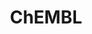 ---
bigquery: https://console.cloud.google.com/bigquery?p=patents-public-data&d=ebi_chembl&page=dataset
citation: '"The ChEMBL database in 2017." Anna Gaulton, Anne Hersey, Michał Nowotka,
  A Patrícia Bento, Jon Chambers, David Mendez, Prudence Mutowo, Francis Atkinson,
  Louisa J Bellis, Elena Cibrián-Uhalte, Mark Davies, Nathan Dedman, Anneli Karlsson,
  María Paula Magariños, John P Overington, George Papadatos, Ines Smit, Andrew R
  Leach Nucleic acids Research (2017) 45 (Database Issue), D945-D954'
contributors: European Bioinformatics Institute
cost: None
description: ChEMBL Data is a manually curated database of small molecules used in
  drug discovery, including information about existing patented drugs.
documentation: 'schema: https://www.ebi.ac.uk/chembl/db_schema


  '
last_edit: Mon, 04 Apr 2022 19:07:30 GMT
location: https://console.cloud.google.com/marketplace/product/google_patents_public_datasets/chembl
maintained_by: EMBL-EBI, an outstation of European Molecular Biology Laboratory
related_publications: '

  ChEMBL: towards direct deposition of bioassay data.


  Mendez D, Gaulton A, Bento AP, Chambers J, De Veij M, Félix E, Magariños MP, Mosquera
  JF, Mutowo P, Nowotka M, Gordillo-Marañón M, Hunter F, Junco L, Mugumbate G, Rodriguez-Lopez
  M, Atkinson F, Bosc N, Radoux CJ, Segura-Cabrera A, Hersey A, Leach AR.


  — Nucleic Acids Res. 2019; 47(D1):D930-D940. doi: 10.1093/nar/gky1075

  '
schema_fields: '[''indication_class'', ''chebi_par_id'', ''parent_id'', ''short_name'',
  ''activity_comment'', ''normal_range_max'', ''hbd'', ''mc_target_accession'', ''who_name'',
  ''num_ro5_violations'', ''component_id'', ''dosed_ingredient'', ''ap_id'', ''met_comment'',
  ''as_id'', ''normal_range_min'', ''trade_name'', ''std_act_id'', ''bao_id'', ''aidx'',
  ''cell_source_tax_id'', ''tid'', ''cl_lincs_id'', ''enzyme_name'', ''mol_frac_id'',
  ''patent_id'', ''standard_inchi'', ''label'', ''alert_name'', ''country'', ''uo_units'',
  ''src_compound_id'', ''sitecomp_id'', ''acd_logp'', ''text_value'', ''last_page'',
  ''standard_text_value'', ''cell_source_organism'', ''mw_freebase'', ''rtb'', ''description'',
  ''chirality'', ''targrel_id'', ''sei'', ''upper_value'', ''ref_url'', ''pubmed_id'',
  ''start_position'', ''compsyn_id'', ''l8'', ''ingredient'', ''level3_description'',
  ''actsm_id'', ''cidx'', ''cx_logp'', ''polymer_flag'', ''assay_strain'', ''canonical_smiles'',
  ''mol_irac_id'', ''hrac_class_id'', ''assay_desc'', ''smarts'', ''qudt_units'',
  ''full_mwt'', ''warning_class'', ''synonyms'', ''res_stem_id'', ''hba'', ''action_type'',
  ''targcomp_id'', ''le'', ''protein_class_id'', ''level1'', ''curation_comment'',
  ''research_stem'', ''type'', ''component_type'', ''compound_key'', ''year'', ''assay_id'',
  ''company'', ''first_page'', ''mesh_id'', ''value'', ''downgraded'', ''mw_monoisotopic'',
  ''warning_description'', ''doi'', ''binding_site_comment'', ''source_domain_id'',
  ''standard_relation'', ''withdrawn_class'', ''mesh_heading'', ''oral'', ''warning_id'',
  ''result_flag'', ''doc_type'', ''level2'', ''assay_param_id'', ''domain_name'',
  ''mechanism_of_action'', ''last_active'', ''status'', ''mol_atc_id'', ''alert_id'',
  ''hba_lipinski'', ''level3'', ''major_class'', ''efo_id'', ''tid_fixed'', ''l3'',
  ''active_ingredient'', ''molsyn_id'', ''protein_class_synonym'', ''hbd_lipinski'',
  ''usan_stem'', ''comp_class_id'', ''withdrawn_country'', ''relationship_type'',
  ''level4_description'', ''variant_id'', ''dosage_form'', ''activity_count'', ''metref_id'',
  ''withdrawn_flag'', ''aromatic_rings'', ''standard_type'', ''drugind_id'', ''level1_description'',
  ''set_name'', ''activity_id'', ''hrac_code'', ''molecule_type'', ''stat'', ''patent_expire_date'',
  ''comp_go_id'', ''mechanism_comment'', ''issue'', ''drug_product_flag'', ''l2'',
  ''assay_category'', ''mecref_id'', ''units'', ''cell_description'', ''full_molformula'',
  ''name'', ''num_alerts'', ''standard_units'', ''frac_class_id'', ''ddd_units'',
  ''relation'', ''target_type'', ''cell_id'', ''cell_ontology_id'', ''submission_date'',
  ''subgroup'', ''cx_logd'', ''assay_class_id'', ''sequence_md5sum'', ''bei'', ''molecular_species'',
  ''first_approval'', ''prod_pat_id'', ''class_level'', ''availability_type'', ''confidence'',
  ''usan_stem_id'', ''related_tid'', ''stem'', ''assay_organism'', ''clo_id'', ''volume'',
  ''accession'', ''class_type'', ''level2_description'', ''molfile'', ''direct_interaction'',
  ''selectivity_comment'', ''confidence_score'', ''data_validity_comment'', ''psa'',
  ''rgid'', ''met_id'', ''alogp'', ''met_conversion'', ''patent_use_code'', ''prediction_method'',
  ''published_value'', ''qed_weighted'', ''ref_type'', ''protein_class_desc'', ''assay_cell_type'',
  ''l7'', ''tax_id'', ''title'', ''frac_code'', ''sequence'', ''usan_stem_definition'',
  ''withdrawn_reason'', ''doc_id'', ''annotation'', ''uberon_id'', ''parameter_value'',
  ''max_phase'', ''species_group_flag'', ''standard_inchi_key'', ''path'', ''cell_source_tissue'',
  ''updated_on'', ''predbind_id'', ''product_id'', ''stem_class'', ''ref_id'', ''chembl_id'',
  ''authors'', ''published_type'', ''smid'', ''pathway_key'', ''strength'', ''irac_class_id'',
  ''delist_flag'', ''previous_company'', ''topical'', ''assay_test_type'', ''l1'',
  ''definition'', ''ddd_id'', ''cx_most_apka'', ''max_phase_for_ind'', ''version'',
  ''alert_set_id'', ''job_id'', ''aspect'', ''mc_target_type'', ''compd_id'', ''num_lipinski_ro5_violations'',
  ''relationship'', ''assay_subcellular_fraction'', ''pref_name'', ''approval_date'',
  ''black_box_warning'', ''go_id'', ''publication_number'', ''bao_endpoint'', ''lle'',
  ''db_source'', ''site_residues'', ''src_description'', ''orig_description'', ''record_id'',
  ''level4'', ''parent_molregno'', ''nda_type'', ''usan_year'', ''indref_id'', ''caloha_id'',
  ''site_name'', ''assay_type'', ''source'', ''standard_upper_value'', ''drug_substance_flag'',
  ''isoform'', ''biocomp_id'', ''parenteral'', ''curated_by'', ''helm_notation'',
  ''updated_by'', ''enzyme_tid'', ''entity_id'', ''usan_substem'', ''cell_name'',
  ''irac_code'', ''acd_logd'', ''site_id'', ''co_stem_id'', ''natural_product'', ''parent_type'',
  ''warnref_id'', ''cx_most_bpka'', ''tissue_id'', ''level5'', ''relationship_desc'',
  ''domain_description'', ''log_id'', ''substrate_record_id'', ''pchembl_value'',
  ''component_synonym'', ''ddd_comment'', ''disease_efficacy'', ''target_mapping'',
  ''tbl'', ''cpd_str_alert_id'', ''atc_code'', ''bao_format'', ''active_molregno'',
  ''target_desc'', ''domain_id'', ''standard_flag'', ''molregno'', ''ddd_admr'', ''mc_organism'',
  ''journal'', ''structure_type'', ''route'', ''db_version'', ''drug_record_id'',
  ''entity_type'', ''idx'', ''potential_duplicate'', ''syn_type'', ''ddd_value'',
  ''assay_source'', ''domain_type'', ''inorganic_flag'', ''homologue'', ''src_id'',
  ''first_in_class'', ''protclasssyn_id'', ''pathway_id'', ''efo_term'', ''mc_target_name'',
  ''cellosaurus_id'', ''prodrug'', ''assay_tissue'', ''end_position'', ''mc_tax_id'',
  ''mutation'', ''acd_most_bpka'', ''parameter_type'', ''formulation_id'', ''warning_type'',
  ''abstract'', ''metabolite_record_id'', ''therapeutic_flag'', ''applicant_full_name'',
  ''comments'', ''molecular_mechanism'', ''withdrawn_year'', ''l4'', ''toid'', ''creation_date'',
  ''parent_go_id'', ''bto_id'', ''src_assay_id'', ''warning_year'', ''ad_type'', ''mec_id'',
  ''who_extra'', ''standard_value'', ''l5'', ''ridx'', ''compound_name'', ''patent_no'',
  ''acd_most_apka'', ''priority'', ''oc_id'', ''heavy_atoms'', ''innovator_company'',
  ''ass_cls_map_id'', ''organism'', ''src_short_name'', ''warning_country'', ''published_relation'',
  ''assay_tax_id'', ''ro3_pass'', ''published_units'', ''l6'', ''mol_hrac_id'']'
shortname: chembl
tags:
- biotechnology
- health
- chemical
- bioinformatics
- medical
terms_of_use: CC BY-SA 3.0
title: ChEMBL
uuid: e232a192-965c-4ec9-904c-155b6dfe56c5
---